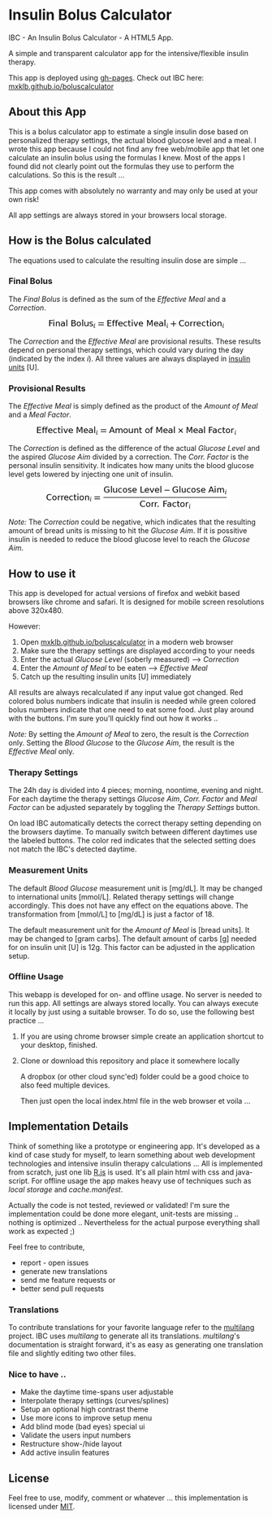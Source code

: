# Insulin Bolus Calculator
IBC - An Insulin Bolus Calculator - A HTML5 App.

A simple and transparent calculator app for the intensive/flexible insulin therapy.

This app is deployed using [gh-pages](https://pages.github.com/). Check out IBC here: [mxklb.github.io/boluscalculator](http://mxklb.github.io/boluscalculator/)

## About this App
This is a bolus calculator app to estimate a single insulin dose based on personalized therapy settings, the actual blood glucose level and a meal. I wrote this app because I could not find any free web/mobile app that let one calculate an insulin bolus using the formulas I knew. Most of the apps I found did not clearly point out the formulas they use to perform the calculations. So this is the result ... 

This app comes with absolutely no warranty and may only be used at your own risk!

All app settings are always stored in your browsers local storage.

## How is the Bolus calculated
The equations used to calculate the resulting insulin dose are simple ...

### Final Bolus
The _Final Bolus_ is defined as the sum of the _Effective Meal_ and a _Correction_.

<p align="center"><a href="" starget="_blank"><img src="images/finalbolus.png"/></a></p>

The _Correction_ and the _Effective Meal_ are provisional results. These results depend on personal therapy settings, which could vary during the day (indicated by the index _i_). All three values are always displayed in [insulin units](https://en.wikipedia.org/wiki/Insulin_%28medication%29#Dosage_and_timing) [U].

### Provisional Results
The _Effective Meal_ is simply defined as the product of the _Amount of Meal_ and a _Meal Factor_.

<p align="center"><a href="" target="_blank"><img src="images/effmeal.png"/></a></p>

The _Correction_ is defined as the difference of the actual _Glucose Level_ and the aspired _Glucose Aim_ divided by a correction. The _Corr. Factor_ is the personal insulin sensitivity. It indicates how many units the blood glucose level gets lowered by injecting one unit of insulin.

<p align="center"><a href="" target="_blank"><img src="images/correction.png"/></a></p>

_Note:_ The _Correction_ could be negative, which indicates that the resulting amount of bread units is missing to hit the _Glucose Aim_. If it is possitive insulin is needed to reduce the blood glucose level to reach the _Glucose Aim_.

## How to use it
This app is developed for actual versions of firefox and webkit based browsers like chrome and safari. It is designed for mobile screen resolutions above 320x480.

However:

1. Open [mxklb.github.io/boluscalculator](http://mxklb.github.io/boluscalculator/) in a modern web browser
2. Make sure the therapy settings are displayed according to your needs
3. Enter the actual _Glucose Level_ (soberly measured) --> _Correction_
4. Enter the _Amount of Meal_ to be eaten --> _Effective Meal_
5. Catch up the resulting insulin units [U] immediately

All results are always recalculated if any input value got changed. Red colored bolus numbers indicate that insulin is needed while green colored bolus numbers indicate that one need to eat some food. Just play around with the buttons. I'm sure you'll quickly find out how it works ..

_Note:_ By setting the _Amount of Meal_ to zero, the result is the _Correction_ only. Setting the _Blood Glucose_ to the _Glucose Aim_, the result is the _Effective Meal_ only.

### Therapy Settings
The 24h day is divided into 4 pieces; morning, noontime, evening and night. For each daytime the therapy settings _Glucose Aim_, _Corr. Factor_ and _Meal Factor_ can be adjusted separately by toggling the _Therapy Settings_ button. 

On load IBC automatically detects the correct therapy setting depending on the browsers daytime. To manually switch between different daytimes use the labeled buttons. The color red indicates that the selected setting does not match the IBC's detected daytime.

### Measurement Units
The default _Blood Glucose_ measurement unit is [mg/dL]. It may be changed to international units [mmol/L]. Related therapy settings will change accordingly. This does not have any effect on the equations above. The transformation from [mmol/L] to [mg/dL] is just a factor of 18.

The default measurement unit for the _Amount of Meal_ is [bread units]. It may be changed to [gram carbs]. The default amount of carbs [g] needed for on insulin unit [U] is 12g. This factor can be adjusted in the application setup.

### Offline Usage
This webapp is developed for on- and offline usage. No server is needed to run this app. All settings are always stored locally. You can always execute it locally by just using a suitable browser. To do so, use the following best practice ...

1. If you are using chrome browser simple create an application shortcut to your desktop, finished.
2. Clone or download this repository and place it somewhere locally

    A dropbox (or other cloud sync'ed) folder could be a good choice to also feed multiple devices. 
    
    Then just open the local index.html file in the web browser et voila ...

## Implementation Details
Think of something like a prototype or engineering app. It's developed as a kind of case study for myself, to learn something about web development technologies and intensive insulin therapy calculations ... All is implemented from scratch, just one lib [R.js](https://github.com/keithamus/R.js) is used. It's all plain html with css and java-script. For offline usage the app makes heavy use of techniques such as _local storage_ and _cache.manifest_.

Actually the code is not tested, reviewed or validated! I'm sure the implementation could be done more elegant, unit-tests are missing .. nothing is optimized .. Nevertheless for the actual purpose everything shall work as expected ;) 

Feel free to contribute,
 
- report - open issues 
- generate new translations
- send me feature requests or
- better send pull requests

### Translations
To contribute translations for your favorite language refer to the [multilang](https://github.com/mxklb/multilang) project. IBC uses _multilang_ to generate all its translations. _multilang_'s documentation is straight forward, it's as easy as generating one translation file and slightly editing two other files.

### Nice to have ..
- Make the daytime time-spans user adjustable
- Interpolate therapy settings (curves/splines)
- Setup an optional high contrast theme
- Use more icons to improve setup menu
- Add blind mode (bad eyes) special ui
- Validate the users input numbers
- Restructure show-/hide layout
- Add active insulin features

## License
Feel free to use, modify, comment or whatever ... this implementation is licensed under [MIT](https://github.com/mxklb/boluscalculator/blob/master/LICENSE).
